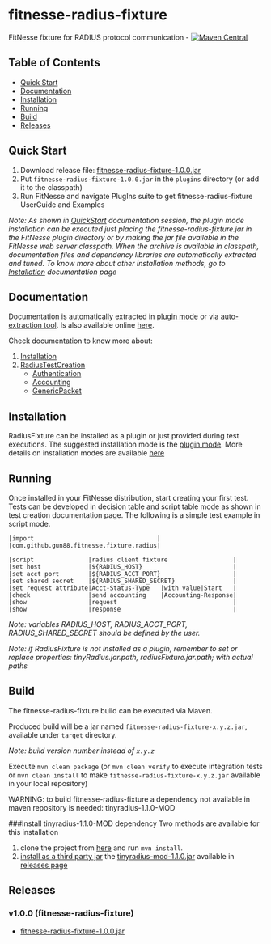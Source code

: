 # fitnesse-radius-fixture
FitNesse fixture for RADIUS protocol communication - [![Maven Central](https://img.shields.io/maven-central/v/com.github.gun88/fitnesse-radius-fixture.svg?label=Maven%20Central)](https://search.maven.org/search?q=g:%22com.github.gun88%22%20AND%20a:%22fitnesse-radius-fixture%22)

## Table of Contents

- [Quick Start](#quick-start)
- [Documentation](#documentation)
- [Installation](#installation)
- [Running](#running)
- [Build](#build)
- [Releases](#releases)


## Quick Start
1. Download release file: [fitnesse-radius-fixture-1.0.0.jar](https://github.com/gun88/fitnesse-radius-fixture/releases/download/v1.0.0/fitnesse-radius-fixture-1.0.0.jar)
2. Put `fitnesse-radius-fixture-1.0.0.jar` in the `plugins` directory (or add it to the classpath)
3. Run FitNesse and navigate PlugIns suite to get fitnesse-radius-fixture UserGuide and Examples

*Note: As shown in [QuickStart](https://gun88.github.io/fitnesse-radius-fixture/PlugIns.RadiusFixture.UserGuide) documentation session, the plugin mode installation can be executed just placing 
the fitnesse-radius-fixture.jar in the FitNesse plugin directory or by making the jar file available 
in the FitNesse web server classpath. When the archive is available in classpath, documentation 
files and dependency libraries are automatically extracted and tuned. To know more about 
other installation methods, go to [Installation](https://gun88.github.io/fitnesse-radius-fixture/PlugIns.RadiusFixture.UserGuide.Installation) documentation page*


## Documentation
Documentation is automatically extracted in [plugin mode](https://gun88.github.io/fitnesse-radius-fixture/PlugIns.RadiusFixture.UserGuide.Installation.PluginMode) or via [auto-extraction tool](https://gun88.github.io/fitnesse-radius-fixture/PlugIns.RadiusFixture.UserGuide.Installation.AutoExtractionMode). Is also 
available online [here](https://gun88.github.io/fitnesse-radius-fixture/PlugIns.RadiusFixture.UserGuide).

Check documentation to know more about:
1. [Installation](https://gun88.github.io/fitnesse-radius-fixture/PlugIns.RadiusFixture.UserGuide.Installation)
1. [RadiusTestCreation](https://gun88.github.io/fitnesse-radius-fixture/PlugIns.RadiusFixture.UserGuide.RadiusTestCreation)
    * [Authentication](https://gun88.github.io/fitnesse-radius-fixture/PlugIns.RadiusFixture.UserGuide.Authentication)
    * [Accounting](https://gun88.github.io/fitnesse-radius-fixture/PlugIns.RadiusFixture.UserGuide.Accounting)
    * [GenericPacket](https://gun88.github.io/fitnesse-radius-fixture/PlugIns.RadiusFixture.UserGuide.GenericPacket)


## Installation
RadiusFixture can be installed as a plugin or just provided during test executions. The suggested 
installation mode is the [plugin mode](https://gun88.github.io/fitnesse-radius-fixture/PlugIns.RadiusFixture.UserGuide.Installation.PluginMode).
More details on installation modes are available [here](https://gun88.github.io/fitnesse-radius-fixture/PlugIns.RadiusFixture.UserGuide.Installation)


## Running
Once installed in your FitNesse distribution, start creating your first test. Tests can 
be developed in decision table and script table mode as shown in test creation documentation 
page. The following is a simple test example in script mode.

    |import                                  |
    |com.github.gun88.fitnesse.fixture.radius|
    
    |script               |radius client fixture                  |
    |set host             |${RADIUS_HOST}                         |
    |set acct port        |${RADIUS_ACCT_PORT}                    |
    |set shared secret    |${RADIUS_SHARED_SECRET}                |
    |set request attribute|Acct-Status-Type   |with value|Start   |
    |check                |send accounting    |Accounting-Response|
    |show                 |request                                |
    |show                 |response                               |

*Note: variables RADIUS_HOST, RADIUS_ACCT_PORT, RADIUS_SHARED_SECRET should be defined by the user.*

*Note: if RadiusFixture is not installed as a plugin, remember to set or replace 
properties: tinyRadius.jar.path, radiusFixture.jar.path; with actual paths*


## Build
The fitnesse-radius-fixture build can be executed via Maven.

Produced build will be a jar named `fitnesse-radius-fixture-x.y.z.jar`, available under `target` directory.

*Note: build version number instead of `x.y.z`*

Execute `mvn clean package` (or `mvn clean verify` to execute integration tests 
or `mvn clean install` to make `fitnesse-radius-fixture-x.y.z.jar` available in your
local repository)

WARNING: to build fitnesse-radius-fixture a dependency not available in maven repository is needed: tinyradius-1.1.0-MOD

###Install tinyradius-1.1.0-MOD dependency
Two methods are available for this installation

 1. clone the project from [here](https://github.com/gun88/TinyRadius/tree/mod) and run `mvn install`.
 2. [install as a third party jar](https://maven.apache.org/guides/mini/guide-3rd-party-jars-local.html) the [tinyradius-mod-1.1.0.jar](https://github.com/gun88/TinyRadius/releases/download/untagged-f61effa5a03824e6c8b3/tinyradius-mod-1.0.0.jar) available in [releases page](https://github.com/gun88/TinyRadius/releases)


## Releases
### v1.0.0 (fitnesse-radius-fixture)
 - [fitnesse-radius-fixture-1.0.0.jar](https://github.com/gun88/fitnesse-radius-fixture/releases/download/v1.0.0/fitnesse-radius-fixture-1.0.0.jar)
